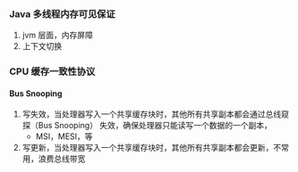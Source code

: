 ### Java 多线程内存可见保证
1. jvm 层面，内存屏障
2. 上下文切换

### CPU 缓存一致性协议

#### Bus Snooping

1. 写失效，当处理器写入一个共享缓存块时，其他所有共享副本都会通过总线窥探（Bus Snooping） 失效，确保处理器只能读写一个数据的一个副本，
   - MSI，MESI，等
2. 写更新，当处理器写入一个共享缓存块时，其他所有共享副本都会更新，不常用，浪费总线带宽


